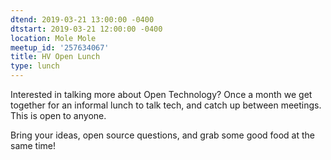 ```yaml
---
dtend: 2019-03-21 13:00:00 -0400
dtstart: 2019-03-21 12:00:00 -0400
location: Mole Mole
meetup_id: '257634067'
title: HV Open Lunch
type: lunch
---
```


Interested in talking more about Open Technology? Once a month we get
together for an informal lunch to talk tech, and catch up between
meetings. This is open to anyone.

Bring your ideas, open source questions, and grab some good food at
the same time!

